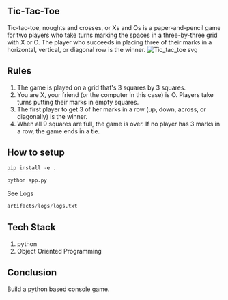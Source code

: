 ##  Tic-Tac-Toe
Tic-tac-toe, noughts and crosses, or Xs and Os is a paper-and-pencil game for two players who take turns marking the spaces in a three-by-three grid with X or O. The player who succeeds in placing three of their marks in a horizontal, vertical, or diagonal row is the winner.
![Tic_tac_toe svg](https://user-images.githubusercontent.com/40850370/187908009-29c60118-1230-4fbe-b73d-fbbd66c8ef10.png)

## Rules
1. The game is played on a grid that's 3 squares by 3 squares.
2. You are X, your friend (or the computer in this case) is O. Players take turns putting their marks in empty squares.
3. The first player to get 3 of her marks in a row (up, down, across, or diagonally) is the winner.
4. When all 9 squares are full, the game is over. If no player has 3 marks in a row, the game ends in a tie.

## How to setup
```python
pip install -e .
```
```python
python app.py
```
See Logs 
```python
artifacts/logs/logs.txt
```
## Tech Stack 
1. python 
2. Object Oriented Programming

## Conclusion 
Build a python based console game.